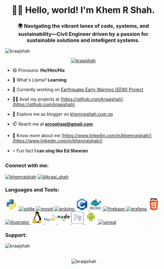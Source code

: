 <h1 align="center"> 🚗✨ Hello, world! I'm Khem R Shah.</h1>
<h3 align="center">🌍 Navigating the vibrant lanes of code, systems, and sustainability—Civil Engineer driven by a passion for sustainable solutions and intelligent systems.</h3>

<p align="left"> <img src="https://komarev.com/ghpvc/?username=kraajshah&label=Profile%20views&color=0e75b6&style=flat" alt="kraajshah" /> </p>

<p align="center"> <a href="https://github.com/ryo-ma/github-profile-trophy"><img src="https://github-profile-trophy.vercel.app/?username=kraajshah" alt="kraajshah" /></a> </p>

- 😄 Pronouns: **He/Him/His**

- 🌱 What's Llama? **Learning**

- 🔭 Currently working on [Earthquake Early Warning (EEW) Project](https://ktmgeolab.org/)

- 👨‍💻 Avail my projects at [https://github.com/kraajshah](https://github.com/kraajshah)

- 📝 Explore me as blogger on [khemrajshah.com.np](khemrajshah.com.np)

- 📫 Reach me at **ercoolraaj@gmail.com**

- 📄 Know more about me [https://www.linkedin.com/in/khemrajshah/](https://www.linkedin.com/in/khemrajshah/)

- ⚡ Fun fact **I can sing like Ed Sheeran**

<h3 align="left">Connect with me:</h3>
<p align="left">
<a href="https://linkedin.com/in/khemrajshah" target="blank"><img align="center" src="https://raw.githubusercontent.com/rahuldkjain/github-profile-readme-generator/master/src/images/icons/Social/linked-in-alt.svg" alt="khemrajshah" height="30" width="40" /></a>
<a href="https://www.hackerrank.com/@kraaj_shah" target="blank"><img align="center" src="https://raw.githubusercontent.com/rahuldkjain/github-profile-readme-generator/master/src/images/icons/Social/hackerrank.svg" alt="@kraaj_shah" height="30" width="40" /></a>
</p>

<h3 align="left">Languages and Tools:</h3>
<p align="left"> 
  <a href="https://www.python.org" target="_blank" rel="noreferrer"> <img src="https://raw.githubusercontent.com/devicons/devicon/master/icons/python/python-original.svg" alt="python" width="40" height="40"/> </a> 
  <a href="https://www.sqlite.org/" target="_blank" rel="noreferrer"> <img src="https://www.vectorlogo.zone/logos/sqlite/sqlite-icon.svg" alt="sqlite" width="40" height="40"/> </a>
  <a href="https://www.microsoft.com/en-us/sql-server" target="_blank" rel="noreferrer"> <img src="https://www.svgrepo.com/show/303229/microsoft-sql-server-logo.svg" alt="mssql" width="40" height="40"/> </a> 
  <a href="https://www.arduino.cc/" target="_blank" rel="noreferrer"> <img src="https://cdn.worldvectorlogo.com/logos/arduino-1.svg" alt="arduino" width="40" height="40"/> </a> 
  <a href="https://www.cprogramming.com/" target="_blank" rel="noreferrer"> <img src="https://raw.githubusercontent.com/devicons/devicon/master/icons/c/c-original.svg" alt="c" width="40" height="40"/> </a> 
  <a href="https://www.docker.com/" target="_blank" rel="noreferrer"> <img src="https://raw.githubusercontent.com/devicons/devicon/master/icons/docker/docker-original-wordmark.svg" alt="docker" width="40" height="40"/> </a> 
  <a href="https://firebase.google.com/" target="_blank" rel="noreferrer"> <img src="https://www.vectorlogo.zone/logos/firebase/firebase-icon.svg" alt="firebase" width="40" height="40"/> </a> 
  <a href="https://grafana.com" target="_blank" rel="noreferrer"> <img src="https://www.vectorlogo.zone/logos/grafana/grafana-icon.svg" alt="grafana" width="40" height="40"/> </a> 
  <a href="https://www.w3.org/html/" target="_blank" rel="noreferrer"> <img src="https://raw.githubusercontent.com/devicons/devicon/master/icons/html5/html5-original-wordmark.svg" alt="html5" width="40" height="40"/> </a> 
  <a href="https://www.adobe.com/in/products/illustrator.html" target="_blank" rel="noreferrer"> <img src="https://www.vectorlogo.zone/logos/adobe_illustrator/adobe_illustrator-icon.svg" alt="illustrator" width="40" height="40"/> </a> 
  <a href="https://www.linux.org/" target="_blank" rel="noreferrer"> <img src="https://raw.githubusercontent.com/devicons/devicon/master/icons/linux/linux-original.svg" alt="linux" width="40" height="40"/> </a> 
  <a href="https://www.mysql.com/" target="_blank" rel="noreferrer"> <img src="https://raw.githubusercontent.com/devicons/devicon/master/icons/mysql/mysql-original-wordmark.svg" alt="mysql" width="40" height="40"/> </a> 
  <a href="https://nodejs.org" target="_blank" rel="noreferrer"> <img src="https://raw.githubusercontent.com/devicons/devicon/master/icons/nodejs/nodejs-original-wordmark.svg" alt="nodejs" width="40" height="40"/> </a> 
  <a href="https://www.photoshop.com/en" target="_blank" rel="noreferrer"> <img src="https://raw.githubusercontent.com/devicons/devicon/master/icons/photoshop/photoshop-line.svg" alt="photoshop" width="40" height="40"/> </a> 
  <a href="https://developer.android.com" target="_blank" rel="noreferrer"> <img src="https://raw.githubusercontent.com/devicons/devicon/master/icons/android/android-original-wordmark.svg" alt="android" width="40" height="40"/> </a> 
  <a href="https://unrealengine.com/" target="_blank" rel="noreferrer"> <img src="https://raw.githubusercontent.com/kenangundogan/fontisto/036b7eca71aab1bef8e6a0518f7329f13ed62f6b/icons/svg/brand/unreal-engine.svg" alt="unreal" width="40" height="40"/> </a> </p>

<h3 align="left">Support:</h3>
<p><a href="https://www.buymeacoffee.com/kraajshah"> <img align="left" src="https://cdn.buymeacoffee.com/buttons/v2/default-yellow.png" height="50" width="210" alt="kraajshah" /></a></p><br><br>
<!--
<p><img align="left" src="https://github-readme-stats.vercel.app/api/top-langs?username=kraajshah&show_icons=true&locale=en&layout=compact" alt="kraajshah" /></p>
-->
<p align="left">
<p>&nbsp;<img align="center" src="https://github-readme-stats.vercel.app/api?username=kraajshah&show_icons=true&locale=en" alt="kraajshah" /></p> </p>
